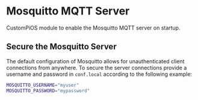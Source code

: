 # Mosquitto MQTT Server

CustomPiOS module to enable the Mosquitto MQTT server on startup.

## Secure the Mosquitto Server

The default configuration of Mosquitto allows for unauthenticated client
connections from anywhere. To secure the server connections provide a username
and password in `conf.local` according to the following example:

```sh
MOSQUITTO_USERNAME="myuser"
MOSQUITTO_PASSWORD="mypassword"
```
